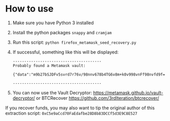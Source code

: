 # How to use
1. Make sure you have Python 3 installed
2. Install the python packages `snappy` and `cramjam`
3. Run this script: `python firefox_metamask_seed_recovery.py`
4. If successful, something like this will be displayed:

   ```
   ---------------------------------------
   Probably found a Metamask vault:

   {"data":"m9b27bSJDFv5svrd7r76v/98nnv678b4TG6v8m+k0v998vnFf98nvfd9f==","iv":"8bbsvdG/G453==","salt":"AS6D/faas+8JJSD="}

   ---------------------------------------
   ```

8. You can now use the Vault Decryptor: https://metamask.github.io/vault-decryptor/ or BTCRecover https://github.com/3rdIteration/btcrecover/


If you recover funds, you may also want to tip the original author of this extraction script: `0xC5e9aCcd70FaEdafbe28D8b83DCCf5d3E9C8E527`
